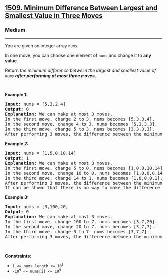 <h2><a href="https://leetcode.com/problems/minimum-difference-between-largest-and-smallest-value-in-three-moves/?envType=company&envId=google&favoriteSlug=google-thirty-days">1509. Minimum Difference Between Largest and Smallest Value in Three Moves</a></h2><h3>Medium</h3><hr><p>You are given an integer array <code>nums</code>.</p>

<p>In one move, you can choose one element of <code>nums</code> and change it to <strong>any value</strong>.</p>

<p>Return <em>the minimum difference between the largest and smallest value of <code>nums</code> <strong>after performing at most three moves</strong></em>.</p>

<p>&nbsp;</p>
<p><strong class="example">Example 1:</strong></p>

<pre>
<strong>Input:</strong> nums = [5,3,2,4]
<strong>Output:</strong> 0
<strong>Explanation:</strong> We can make at most 3 moves.
In the first move, change 2 to 3. nums becomes [5,3,3,4].
In the second move, change 4 to 3. nums becomes [5,3,3,3].
In the third move, change 5 to 3. nums becomes [3,3,3,3].
After performing 3 moves, the difference between the minimum and maximum is 3 - 3 = 0.
</pre>

<p><strong class="example">Example 2:</strong></p>

<pre>
<strong>Input:</strong> nums = [1,5,0,10,14]
<strong>Output:</strong> 1
<strong>Explanation:</strong> We can make at most 3 moves.
In the first move, change 5 to 0. nums becomes [1,0,0,10,14].
In the second move, change 10 to 0. nums becomes [1,0,0,0,14].
In the third move, change 14 to 1. nums becomes [1,0,0,0,1].
After performing 3 moves, the difference between the minimum and maximum is 1 - 0 = 1.
It can be shown that there is no way to make the difference 0 in 3 moves.</pre>

<p><strong class="example">Example 3:</strong></p>

<pre>
<strong>Input:</strong> nums = [3,100,20]
<strong>Output:</strong> 0
<strong>Explanation:</strong> We can make at most 3 moves.
In the first move, change 100 to 7. nums becomes [3,7,20].
In the second move, change 20 to 7. nums becomes [3,7,7].
In the third move, change 3 to 7. nums becomes [7,7,7].
After performing 3 moves, the difference between the minimum and maximum is 7 - 7 = 0.
</pre>

<p>&nbsp;</p>
<p><strong>Constraints:</strong></p>

<ul>
	<li><code>1 &lt;= nums.length &lt;= 10<sup>5</sup></code></li>
	<li><code>-10<sup>9</sup> &lt;= nums[i] &lt;= 10<sup>9</sup></code></li>
</ul>
